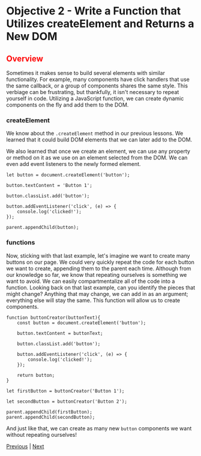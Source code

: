 # Objective 2 - Write a Function that Utilizes createElement and Returns a New DOM

## <span style="color:red">Overview</span>

Sometimes it makes sense to build several elements with similar functionality. For example, many components have click handlers that use the same callback, or a group of components shares the same style. This verbiage can be frustrating, but thankfully, it isn't necessary to repeat yourself in code. Utilizing a JavaScript function, we can create dynamic components on the fly and add them to the DOM.

### createElement

We know about the `.createElement` method in our previous lessons. We learned that it could build DOM elements that we can later add to the DOM.

We also learned that once we create an element, we can use any property or method on it as we use on an element selected from the DOM. We can even add event listeners to the newly formed element.

```
let button = document.createElement('button');

button.textContent = 'Button 1';

button.classList.add('button');

button.addEventListener('click', (e) => {
    console.log('clicked!');
});

parent.appendChild(button);
```

### functions

Now, sticking with that last example, let's imagine we want to create many buttons on our page. We could very quickly repeat the code for each button we want to create, appending them to the parent each time. Although from our knowledge so far, we know that repeating ourselves is something we want to avoid. We can easily compartmentalize all of the code into a function. Looking back on that last example, can you identify the pieces that might change? Anything that may change, we can add in as an argument; everything else will stay the same. This function will allow us to create components.

```
function buttonCreator(buttonText){
    const button = document.createElement('button');

    button.textContent = buttonText;

    button.classList.add('button');

    button.addEventListener('click', (e) => {
        console.log('clicked!');
    });

    return button;
}

let firstButton = buttonCreator('Button 1');

let secondButton = buttonCreator('Button 2');

parent.appendChild(firstButton);
parent.appendChild(secondButton);
```

And just like that, we can create as many new `button` components we want without repeating ourselves!




[Previous](./Object_1.md) | [Next](./Object_3.md)